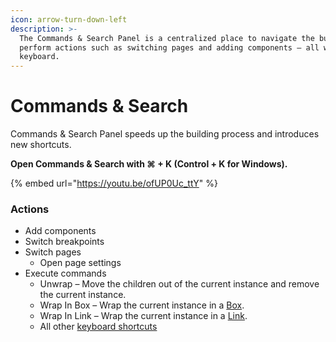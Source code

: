 ```yaml
---
icon: arrow-turn-down-left
description: >-
  The Commands & Search Panel is a centralized place to navigate the builder and
  perform actions such as switching pages and adding components — all with the
  keyboard.
---
```


# Commands & Search

Commands & Search Panel speeds up the building process and introduces new shortcuts.

**Open Commands & Search  with ⌘ + K (Control + K for Windows).**

{% embed url="https://youtu.be/ofUP0Uc_ttY" %}

### Actions

* Add components
* Switch breakpoints
* Switch pages
  * Open page settings
* Execute commands
  * Unwrap – Move the children out of the current instance and remove the current instance.
  * Wrap In Box – Wrap the current instance in a [Box](../core-components/box.md.md).
  * Wrap In Link – Wrap the current instance in a [Link](../core-components/link.md).
  * All other [keyboard shortcuts](shortcuts.md)
